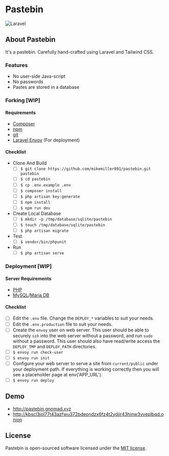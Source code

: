 # Pastebin

![Laravel](https://github.com/mikemiller891/pastebin/workflows/Laravel/badge.svg)

## About Pastebin

It's a pastebin. Carefully hand-crafted using Laravel and Tailwind CSS. 

### Features

  * No user-side Java-script
  * No passwords
  * Pastes are stored in a database
  
### Forking [WIP]

#### Requirements

  * [Composer](https://getcomposer.org)
  * [npm](https://www.npmjs.com)
  * [git](https://git-scm.com)
  * [Laravel Envoy](https://laravel.com/docs/8.x/envoy) (For deployment)

#### Checklist

  - Clone And Build
      - [ ] ``$ git clone https://github.com/mikemiller891/pastebin.git pastebin``
      - [ ] ``$ cd pastebin``
      - [ ] ``$ cp .env.example .env``
      - [ ] ``$ composer install``
      - [ ] ``$ php artisan key:generate``
      - [ ] ``$ npm install``
      - [ ] ``$ npm run dev``
  - Create Local Database
      - [ ] ``$ mkdir -p /tmp/database/sqlite/pastebin``
      - [ ] ``$ touch /tmp/database/sqlite/pastebin``
      - [ ] ``$ php artisan migrate``
  - Test
      - [ ] ``$ vendor/bin/phpunit``
  - Run
      - [ ] ``$ php artisan serve``

### Deployment [WIP]

#### Server Requirements

  * [PHP](https://php.net)
  * [MySQL](https://www.mysql.com)/[Maria DB](https://mariadb.org)

#### Checklist

  - [ ] Edit the ``.env`` file. Change the ``DEPLOY_*`` variables to suit your needs. 
  - [ ] Edit the ``.env.production`` file to suit your needs.
  - [ ] Create the ``envoy`` user on web server. 
  This user should be able to securely ``ssh`` into the web server without a password, 
  and run ``sudo`` without a password. 
  This user should also have read/write access the ``DEPLOY_TMP`` and ``DEPLOY_PATH`` directories.
  - [ ] ``$ envoy run check-user``
  - [ ] ``$ envoy run init``
  - [ ] Configure your web server to serve a site from ``current/public`` under your deployment path. If everything is working correctly then you will see a placeholder page at env('APP_URL'). 
  - [ ] ``$ envoy run deploy``
  
## Demo

  * http://pastebin.gnomad.xyz
  * http://kbscl3jol77t43azfwu372bdeondzx6fz4t2ydjir43hjnw3vveplbqd.onion

## License

Pastebin is open-sourced software licensed under the [MIT license](https://opensource.org/licenses/MIT).
